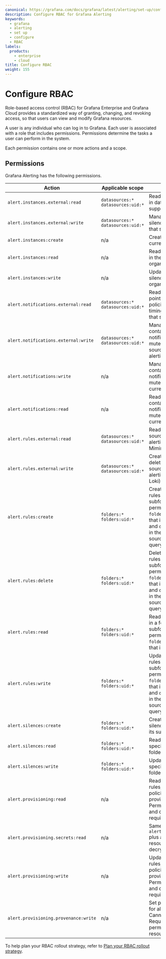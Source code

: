 ```yaml
---
canonical: https://grafana.com/docs/grafana/latest/alerting/set-up/configure-rbac/
description: Configure RBAC for Grafana Alerting
keywords:
  - grafana
  - alerting
  - set up
  - configure
  - RBAC
labels:
  products:
    - enterprise
    - cloud
title: Configure RBAC
weight: 155
---
```


# Configure RBAC

Role-based access control (RBAC) for Grafana Enterprise and Grafana Cloud provides a standardized way of granting, changing, and revoking access, so that users can view and modify Grafana resources.

A user is any individual who can log in to Grafana. Each user is associated with a role that includes permissions. Permissions determine the tasks a user can perform in the system.

Each permission contains one or more actions and a scope.

## Permissions

Grafana Alerting has the following permissions.

| Action                                | Applicable scope                       | Description                                                                                                                                                                                                         |
| ------------------------------------- | -------------------------------------- | ------------------------------------------------------------------------------------------------------------------------------------------------------------------------------------------------------------------- |
| `alert.instances.external:read`       | `datasources:*`<br>`datasources:uid:*` | Read alerts and silences in data sources that support alerting.                                                                                                                                                     |
| `alert.instances.external:write`      | `datasources:*`<br>`datasources:uid:*` | Manage alerts and silences in data sources that support alerting.                                                                                                                                                   |
| `alert.instances:create`              | n/a                                    | Create silences in the current organization.                                                                                                                                                                        |
| `alert.instances:read`                | n/a                                    | Read alerts and silences in the current organization.                                                                                                                                                               |
| `alert.instances:write`               | n/a                                    | Update and expire silences in the current organization.                                                                                                                                                             |
| `alert.notifications.external:read`   | `datasources:*`<br>`datasources:uid:*` | Read templates, contact points, notification policies, and mute timings in data sources that support alerting.                                                                                                      |
| `alert.notifications.external:write`  | `datasources:*`<br>`datasources:uid:*` | Manage templates, contact points, notification policies, and mute timings in data sources that support alerting.                                                                                                    |
| `alert.notifications:write`           | n/a                                    | Manage templates, contact points, notification policies, and mute timings in the current organization.                                                                                                              |
| `alert.notifications:read`            | n/a                                    | Read all templates, contact points, notification policies, and mute timings in the current organization.                                                                                                            |
| `alert.rules.external:read`           | `datasources:*`<br>`datasources:uid:*` | Read alert rules in data sources that support alerting (Prometheus, Mimir, and Loki)                                                                                                                                |
| `alert.rules.external:write`          | `datasources:*`<br>`datasources:uid:*` | Create, update, and delete alert rules in data sources that support alerting (Mimir and Loki).                                                                                                                      |
| `alert.rules:create`                  | `folders:*`<br>`folders:uid:*`         | Create Grafana alert rules in a folder and its subfolders. Combine this permission with `folders:read` in a scope that includes the folder and `datasources:query` in the scope of data sources the user can query. |
| `alert.rules:delete`                  | `folders:*`<br>`folders:uid:*`         | Delete Grafana alert rules in a folder and its subfolders. Combine this permission with `folders:read` in a scope that includes the folder and `datasources:query` in the scope of data sources the user can query. |
| `alert.rules:read`                    | `folders:*`<br>`folders:uid:*`         | Read Grafana alert rules in a folder and its subfolders. Combine this permission with `folders:read` in a scope that includes the folder.   |
| `alert.rules:write`                   | `folders:*`<br>`folders:uid:*`         | Update Grafana alert rules in a folder and its subfolders. Combine this permission with `folders:read` in a scope that includes the folder and `datasources:query` in the scope of data sources the user can query. |
| `alert.silences:create`               | `folders:*`<br>`folders:uid:*`         | Create rule-specific silences in a folder and its subfolders.                                                                                                                                                       |
| `alert.silences:read`                 | `folders:*`<br>`folders:uid:*`         | Read general and rule-specific silences in a folder and its subfolders.                                                                                                                                             |
| `alert.silences:write`                | `folders:*`<br>`folders:uid:*`         | Update and expire rule-specific silences in a folder and its subfolders.                                                                                                                                            |
| `alert.provisioning:read`             | n/a                                    | Read all Grafana alert rules, notification policies, etc via provisioning API. Permissions to folders and data source are not required.                                                                             |
| `alert.provisioning.secrets:read`     | n/a                                    | Same as `alert.provisioning:read` plus ability to export resources with decrypted secrets.                                                                                                                          |
| `alert.provisioning:write`            | n/a                                    | Update all Grafana alert rules, notification policies, etc via provisioning API. Permissions to folders and data source are not required.                                                                           |
| `alert.provisioning.provenance:write` | n/a                                    | Set provisioning status for alerting resources. Cannot be used alone. Requires user to have permissions to access resources                                                                                         |

To help plan your RBAC rollout strategy, refer to [Plan your RBAC rollout strategy](https://grafana.com/docs/grafana/next/administration/roles-and-permissions/access-control/plan-rbac-rollout-strategy/).
